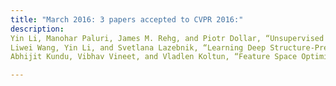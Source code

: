 ```yaml
---
title: "March 2016: 3 papers accepted to CVPR 2016:"
description:
Yin Li, Manohar Paluri, James M. Rehg, and Piotr Dollar, “Unsupervised Learning of Edges” Oral Presentation
Liwei Wang, Yin Li, and Svetlana Lazebnik, “Learning Deep Structure-Preserving Image-Text Embeddings”
Abhijit Kundu, Vibhav Vineet, and Vladlen Koltun, “Feature Space Optimization for Semantic Video Segmentation” Oral Presentation

---
```

